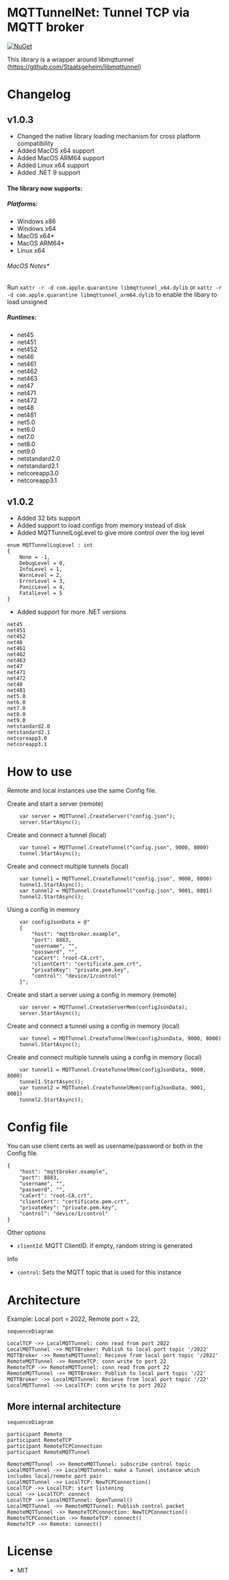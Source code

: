 # MQTTunnelNet: Tunnel TCP via MQTT broker
[![NuGet](https://img.shields.io/nuget/v/MQTTunnelNet.svg)](https://www.nuget.org/packages/MQTTunnelNet/)

This library is a wrapper around libmqttunnel (https://github.com/Staatsgeheim/libmqttunnel)

# Changelog

## v1.0.3
* Changed the native library loading mechanism for cross platform compatibility 
* Added MacOS x64 support
* Added MacOS ARM64 support
* Added Linux x64 support
* Added .NET 9 support


#### The library now supports:
##### Platforms:
* Windows x86
* Windows x64
* MacOS x64*
* MacOS ARM64*
* Linux x64

###### MacOS Notes*
Run
```xattr -r -d com.apple.quarantine libmqttunnel_x64.dylib```
or
```xattr -r -d com.apple.quarantine libmqttunnel_arm64.dylib```
to enable the libary to load unsigned

##### Runtimes:
* net45
* net451
* net452
* net46
* net461
* net462
* net463
* net47
* net471
* net472
* net48
* net481
* net5.0
* net6.0
* net7.0
* net8.0
* net9.0
* netstandard2.0
* netstandard2.1
* netcoreapp3.0
* netcoreapp3.1

## v1.0.2

* Added 32 bits support
* Added support to load configs from memory instead of disk
* Added MQTTunnelLogLevel to give more control over the log level
```
enum MQTTunnelLogLevel : int
{
    None = -1,
    DebugLevel = 0,
    InfoLevel = 1,
    WarnLevel = 2,
    ErrorLevel = 3,
    PanicLevel = 4,
    FatalLevel = 5
}
```
* Added support for more .NET versions 
```
net45
net451
net452
net46
net461
net462
net463
net47
net471
net472
net48
net481
net5.0
net6.0
net7.0
net8.0
net9.0
netstandard2.0
netstandard2.1
netcoreapp3.0
netcoreapp3.1
```
# How to use

Remote and local instances use the same Config file.

Create and start a server (remote)
```
    var server = MQTTunnel.CreateServer("config.json");
    server.StartAsync();
```

Create and connect a tunnel (local)
```
    var tunnel = MQTTunnel.CreateTunnel("config.json", 9000, 8000)
    tunnel.StartAsync();
```

Create and connect multiple tunnels (local)
```
    var tunnel1 = MQTTunnel.CreateTunnel("config.json", 9000, 8000)
    tunnel1.StartAsync();
    var tunnel2 = MQTTunnel.CreateTunnel("config.json", 9001, 8001)
    tunnel2.StartAsync();
```

Using a config in memory

```
    var configJsonData = @"
    {
        "host": "mqttbroker.example",
        "port": 8883,
        "username", "",
        "password", "",
        "caCert": "root-CA.crt",
        "clientCert": "certificate.pem.crt",
        "privateKey": "private.pem.key",
        "control": "device/1/control"
    }";
```

Create and start a server using a config in memory (remote)
```
    var server = MQTTunnel.CreateServerMem(configJsonData);
    server.StartAsync();
```

Create and connect a tunnel using a config in memory  (local)
```
    var tunnel = MQTTunnel.CreateTunnelMem(configJsonData, 9000, 8000)
    tunnel.StartAsync();
```

Create and connect multiple tunnels using a config in memory (local)
```
    var tunnel1 = MQTTunnel.CreateTunnelMem(configJsonData, 9000, 8000)
    tunnel1.StartAsync();
    var tunnel2 = MQTTunnel.CreateTunnelMem(configJsonData, 9001, 8001)
    tunnel2.StartAsync();
```

# Config file 

You can use client certs as well as username/password or both in the Config file.

```
{
    "host": "mqttbroker.example",
    "port": 8883,
    "username", "",
    "password", "",
    "caCert": "root-CA.crt",
    "clientCert": "certificate.pem.crt",
    "privateKey": "private.pem.key",
    "control": "device/1/control"
}
```

Other options

- `clientId`: MQTT ClientID. If empty, random string is generated

Info

- `control`: Sets the MQTT topic that is used for this instance

# Architecture

Example: Local port = 2022, Remote port = 22,

```mermaid
sequenceDiagram

LocalTCP ->> LocalMQTTunnel: conn read from port 2022
LocalMQTTunnel ->> MQTTBroker: Publish to local port topic '/2022'
MQTTBroker ->> RemoteMQTTunnel: Recieve from local port topic '/2022'
RemoteMQTTunnel ->> RemoteTCP: conn write to port 22
RemoteTCP ->> RemoteMQTTunnel: conn read from port 22
RemoteMQTTunnel ->> MQTTBroker: Publish to local port topic '/22'
MQTTBroker ->> LocalMQTTunnel: Recieve from local port topic '/22'
LocalMQTTunnel ->> LocalTCP: conn write to port 2022
```

## More internal architecture

```mermaid
sequenceDiagram

participant Remote
participant RemoteTCP
participant RemoteTCPConnection
participant RemoteMQTTunnel

RemoteMQTTunnel ->> RemoteMQTTunnel: subscribe control topic
LocalMQTTunnel ->> LocalMQTTunnel: make a Tunnel instance which includes local/remote port pair
LocalMQTTunnel ->> LocalTCP: NewTCPConnection()
LocalTCP ->> LocalTCP: start listening
Local ->> LocalTCP: connect
LocalTCP ->> LocalMQTTunnel: OpenTunnel()
LocalMQTTunnel ->> RemoteMQTTunnel: Publish control packet
RemoteMQTTunnel ->> RemoteTCPConnection: NewTCPConnection()
RemoteTCPConnection ->> RemoteTCP: connect()
RemoteTCP ->> Remote: connect()
```


# License

- MIT
